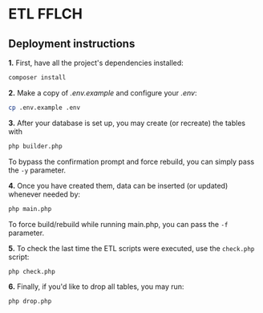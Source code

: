 # ETL FFLCH

## Deployment instructions

**1.** First, have all the project's dependencies installed:

```sh
composer install
```

**2.** Make a copy of *.env.example* and configure your *.env*:

```sh
cp .env.example .env
```

**3.** After your database is set up, you may create (or recreate) the tables with

```sh
php builder.php
```

To bypass the confirmation prompt and force rebuild, you can simply pass the `-y` parameter.

**4.** Once you have created them, data can be inserted (or updated) whenever needed by:

```sh
php main.php
```

To force build/rebuild while running main.php, you can pass the `-f` parameter.

**5.** To check the last time the ETL scripts were executed, use the `check.php` script:

```sh
php check.php
```

**6.** Finally, if you'd like to drop all tables, you may run:

```sh
php drop.php
```